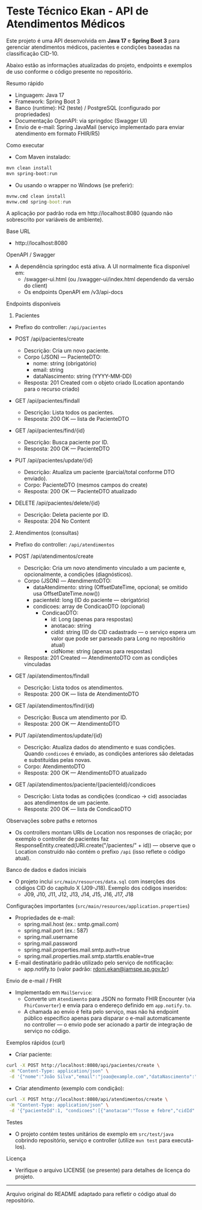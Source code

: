 # Teste Técnico Ekan - API de Atendimentos Médicos

Este projeto é uma API desenvolvida em **Java 17** e **Spring Boot 3** para gerenciar atendimentos médicos, pacientes e condições baseadas na classificação CID-10.

Abaixo estão as informações atualizadas do projeto, endpoints e exemplos de uso conforme o código presente no repositório.

Resumo rápido
- Linguagem: Java 17
- Framework: Spring Boot 3
- Banco (runtime): H2 (teste) / PostgreSQL (configurado por propriedades)
- Documentação OpenAPI: via springdoc (Swagger UI)
- Envio de e-mail: Spring JavaMail (serviço implementado para enviar atendimento em formato FHIR/R5)

Como executar
- Com Maven instalado:

```bash
mvn clean install
mvn spring-boot:run
```

- Ou usando o wrapper no Windows (se preferir):

```cmd
mvnw.cmd clean install
mvnw.cmd spring-boot:run
```

A aplicação por padrão roda em http://localhost:8080 (quando não sobrescrito por variáveis de ambiente).

Base URL
- http://localhost:8080

OpenAPI / Swagger
- A dependência springdoc está ativa. A UI normalmente fica disponível em:
  - /swagger-ui.html  (ou /swagger-ui/index.html dependendo da versão do client)
  - Os endpoints OpenAPI em /v3/api-docs

Endpoints disponíveis

1) Pacientes
- Prefixo do controller: `/api/pacientes`

- POST /api/pacientes/create
  - Descrição: Cria um novo paciente.
  - Corpo (JSON) — PacienteDTO:
    - nome: string (obrigatório)
    - email: string
    - dataNascimento: string (YYYY-MM-DD)
  - Resposta: 201 Created com o objeto criado (Location apontando para o recurso criado)

- GET /api/pacientes/findall
  - Descrição: Lista todos os pacientes.
  - Resposta: 200 OK — lista de PacienteDTO

- GET /api/pacientes/find/{id}
  - Descrição: Busca paciente por ID.
  - Resposta: 200 OK — PacienteDTO

- PUT /api/pacientes/update/{id}
  - Descrição: Atualiza um paciente (parcial/total conforme DTO enviado).
  - Corpo: PacienteDTO (mesmos campos do create)
  - Resposta: 200 OK — PacienteDTO atualizado

- DELETE /api/pacientes/delete/{id}
  - Descrição: Deleta paciente por ID.
  - Resposta: 204 No Content

2) Atendimentos (consultas)
- Prefixo do controller: `/api/atendimentos`

- POST /api/atendimentos/create
  - Descrição: Cria um novo atendimento vinculado a um paciente e, opcionalmente, a condições (diagnósticos).
  - Corpo (JSON) — AtendimentoDTO:
    - dataAtendimento: string (OffsetDateTime, opcional; se omitido usa OffsetDateTime.now())
    - pacienteId: long (ID do paciente — obrigatório)
    - condicoes: array de CondicaoDTO (opcional)
      - CondicaoDTO:
        - id: Long (apenas para respostas)
        - anotacao: string
        - cidId: string (ID do CID cadastrado — o serviço espera um valor que pode ser parseado para Long no repositório atual)
        - cidNome: string (apenas para respostas)
  - Resposta: 201 Created — AtendimentoDTO com as condições vinculadas

- GET /api/atendimentos/findall
  - Descrição: Lista todos os atendimentos.
  - Resposta: 200 OK — lista de AtendimentoDTO

- GET /api/atendimentos/find/{id}
  - Descrição: Busca um atendimento por ID.
  - Resposta: 200 OK — AtendimentoDTO

- PUT /api/atendimentos/update/{id}
  - Descrição: Atualiza dados do atendimento e suas condições. Quando `condicoes` é enviado, as condições anteriores são deletadas e substituídas pelas novas.
  - Corpo: AtendimentoDTO
  - Resposta: 200 OK — AtendimentoDTO atualizado

- GET /api/atendimentos/paciente/{pacienteId}/condicoes
  - Descrição: Lista todas as condições (condicao -> cid) associadas aos atendimentos de um paciente.
  - Resposta: 200 OK — lista de CondicaoDTO

Observações sobre paths e retornos
- Os controllers montam URIs de Location nos responses de criação; por exemplo o controller de pacientes faz ResponseEntity.created(URI.create("/pacientes/" + id)) — observe que o Location construído não contém o prefixo `/api` (isso reflete o código atual).

Banco de dados e dados iniciais
- O projeto inclui `src/main/resources/data.sql` com inserções dos códigos CID do capítulo X (J09-J18). Exemplo dos códigos inseridos:
  - J09, J10, J11, J12, J13, J14, J15, J16, J17, J18

Configurações importantes (`src/main/resources/application.properties`)
- Propriedades de e-mail:
  - spring.mail.host (ex.: smtp.gmail.com)
  - spring.mail.port (ex.: 587)
  - spring.mail.username
  - spring.mail.password
  - spring.mail.properties.mail.smtp.auth=true
  - spring.mail.properties.mail.smtp.starttls.enable=true
- E-mail destinatário padrão utilizado pelo serviço de notificação:
  - app.notify.to (valor padrão: rdoni.ekan@iamspe.sp.gov.br)

Envio de e-mail / FHIR
- Implementado em `MailService`:
  - Converte um `Atendimento` para JSON no formato FHIR Encounter (via `FhirConverter`) e envia para o endereço definido em `app.notify.to`.
  - A chamada ao envio é feita pelo serviço, mas não há endpoint público específico apenas para disparar o e-mail automaticamente no controller — o envio pode ser acionado a partir de integração de serviço no código.

Exemplos rápidos (curl)
- Criar paciente:

```bash
curl -X POST http://localhost:8080/api/pacientes/create \
 -H "Content-Type: application/json" \
 -d '{"nome":"João Silva","email":"joao@example.com","dataNascimento":"1990-01-01"}'
```

- Criar atendimento (exemplo com condição):

```bash
curl -X POST http://localhost:8080/api/atendimentos/create \
 -H "Content-Type: application/json" \
 -d '{"pacienteId":1, "condicoes":[{"anotacao":"Tosse e febre","cidId":"J10"}] }'
```

Testes
- O projeto contém testes unitários de exemplo em `src/test/java` cobrindo repositório, serviço e controller (utilize `mvn test` para executá-los).

Licença
- Verifique o arquivo LICENSE (se presente) para detalhes de licença do projeto.

---
Arquivo original do README adaptado para refletir o código atual do repositório.
